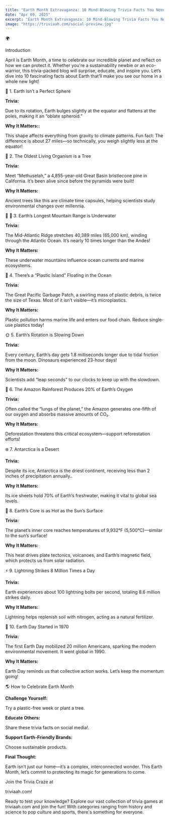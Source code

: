 ```yaml
---
title: "Earth Month Extravaganza: 10 Mind-Blowing Trivia Facts You Need to Know!"
date: "Apr 09, 2025"
excerpt: "Earth Month Extravaganza: 10 Mind-Blowing Trivia Facts You Need to Know! - 🌍IntroductionApril is Earth Month, a time to celebrate our incredible planet and reflect on how we c..."
image: "https://triviaah.com/social-preview.jpg"
---
```


🌍

Introduction

April is Earth Month, a time to celebrate our incredible planet and reflect on how we can protect it. 
            Whether you're a sustainability newbie or an eco-warrior, this trivia-packed blog will surprise, educate, and inspire you. 
            Let’s dive into 10 fascinating facts about Earth that’ll make you see our home in a whole new light!

🌱 1. Earth Isn’t a Perfect Sphere

**Trivia:**

Due to its rotation, Earth bulges slightly at the equator and flattens at the poles, making it an “oblate spheroid.”

**Why It Matters::**

This shape affects everything from gravity to climate patterns. Fun fact: The difference is about 27 miles—so technically, you weigh slightly less at the equator!

🌳 2. The Oldest Living Organism is a Tree

**Trivia:**

Meet “Methuselah,” a 4,855-year-old Great Basin bristlecone pine in California. It’s been alive since before the pyramids were built!

**Why It Matters:**

Ancient trees like this are climate time capsules, helping scientists study environmental changes over millennia.

🌳 🌊 3. Earth’s Longest Mountain Range is Underwater

**Trivia:**

The Mid-Atlantic Ridge stretches 40,389 miles (65,000 km), winding through the Atlantic Ocean. It’s nearly 10 times longer than the Andes!

**Why It Matters:**

These underwater mountains influence ocean currents and marine ecosystems.

🦠 4. There’s a “Plastic Island” Floating in the Ocean

**Trivia:**

The Great Pacific Garbage Patch, a swirling mass of plastic debris, is twice the size of Texas. Most of it isn’t visible—it’s microplastics.

**Why It Matters:**

Plastic pollution harms marine life and enters our food chain. Reduce single-use plastics today!

🌞 5. Earth’s Rotation is Slowing Down

**Trivia:**

Every century, Earth’s day gets 1.8 milliseconds longer due to tidal friction from the moon. Dinosaurs experienced 23-hour days!

**Why It Matters:**

Scientists add “leap seconds” to our clocks to keep up with the slowdown.

🍃 6. The Amazon Rainforest Produces 20% of Earth’s Oxygen

**Trivia:**

Often called the “lungs of the planet,” the Amazon generates one-fifth of our oxygen and absorbs massive amounts of CO₂.

**Why It Matters:**

Deforestation threatens this critical ecosystem—support reforestation efforts!

❄️ 7. Antarctica is a Desert

**Trivia:**

Despite its ice, Antarctica is the driest continent, receiving less than 2 inches of precipitation annually..

**Why It Matters:**

Its ice sheets hold 70% of Earth’s freshwater, making it vital to global sea levels.

🌋 8. Earth’s Core is as Hot as the Sun’s Surface

**Trivia:**

The planet’s inner core reaches temperatures of 9,932°F (5,500°C)—similar to the sun’s surface!

**Why It Matters:**

This heat drives plate tectonics, volcanoes, and Earth’s magnetic field, which protects us from solar radiation.

⚡ 9. Lightning Strikes 8 Million Times a Day

**Trivia:**

Earth experiences about 100 lightning bolts per second, totaling 8.6 million strikes daily.

**Why It Matters:**

Lightning helps replenish soil with nitrogen, acting as a natural fertilizer.

🌟 10. Earth Day Started in 1970

**Trivia:**

The first Earth Day mobilized 20 million Americans, sparking the modern environmental movement. It went global in 1990.

**Why It Matters:**

Earth Day reminds us that collective action works. Let’s keep the momentum going!

🌎 How to Celebrate Earth Month

**Challenge Yourself:**

Try a plastic-free week or plant a tree.

**Educate Others:**

Share these trivia facts on social media!.

**Support Earth-Friendly Brands:**

Choose sustainable products.

**Final Thought:**

Earth isn’t just our home—it’s a complex, interconnected wonder. This Earth Month, let’s commit to protecting its magic for generations to come.

Join the Trivia Craze at

triviaah.com!

Ready to test your knowledge? Explore our vast collection of trivia games at triviaah.com and join the fun! With categories ranging from history and science to pop culture and sports, there's something for everyone.
